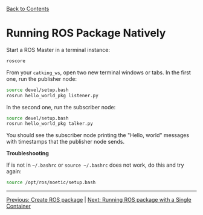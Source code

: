 [Back to Contents](../README.md)

# Running ROS Package Natively

Start a ROS Master in a terminal instance:

```bash
roscore
```

From your `catking_ws`, open two new terminal windows or tabs. In the first one, run the publisher node:

```bash
source devel/setup.bash
rosrun hello_world_pkg listener.py
```

In the second one, run the subscriber node:

```bash
source devel/setup.bash
rosrun hello_world_pkg talker.py
```

You should see the subscriber node printing the "Hello, world" messages with timestamps that the publisher node sends.

**Troubleshooting**

If is not in `~/.bashrc` or `source ~/.bashrc` does not work, do this and try again:

```bash
source /opt/ros/noetic/setup.bash
```

---

[Previous: Create ROS package](./02_Create_ROS_Package.md) | [Next: Running ROS package with a Single Container](./04_Running_ROS_Package_Single_Container.md)